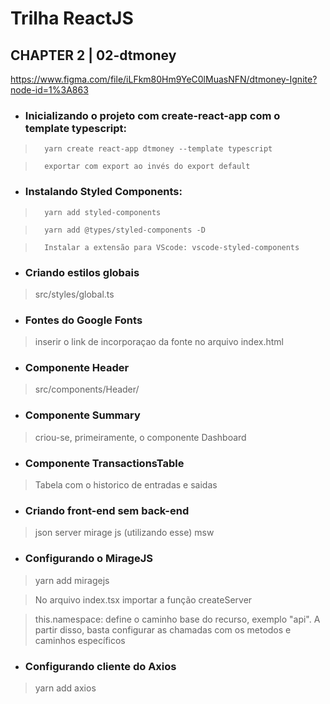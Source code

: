 # Trilha ReactJS

## CHAPTER 2 | 02-dtmoney

https://www.figma.com/file/iLFkm80Hm9YeC0lMuasNFN/dtmoney-Ignite?node-id=1%3A863

- ###    Inicializando o projeto com create-react-app com o template typescript:

>       yarn create react-app dtmoney --template typescript

>       exportar com export ao invés do export default

- ###    Instalando Styled Components:

>       yarn add styled-components

>       yarn add @types/styled-components -D

>       Instalar a extensão para VScode: vscode-styled-components

- ### Criando estilos globais

> src/styles/global.ts

- ### Fontes do Google Fonts

> inserir o link de incorporaçao da fonte no arquivo index.html

- ### Componente Header

> src/components/Header/

- ### Componente Summary

> criou-se, primeiramente, o componente Dashboard

- ### Componente TransactionsTable

> Tabela com o historico de entradas e saidas

- ### Criando front-end sem back-end

> json server
> mirage js (utilizando esse)
> msw

- ### Configurando o MirageJS

> yarn add miragejs

> No arquivo index.tsx importar a função createServer

> this.namespace: define o caminho base do recurso, exemplo "api". A partir disso, basta configurar as chamadas com os metodos e caminhos específicos



- ### Configurando cliente do Axios

> yarn add axios